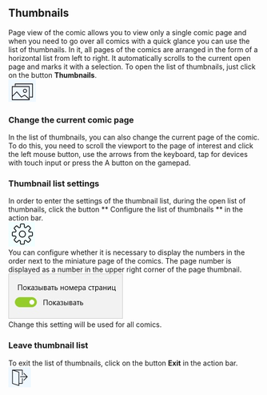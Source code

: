 ## Thumbnails

Page view of the comic allows you to view only a single comic page and when you need to go over all comics with a quick glance you can use the list of thumbnails. In it, all pages of the comics are arranged in the form of a horizontal list from left to right. It automatically scrolls to the current open page and marks it with a selection. To open the list of thumbnails, just click on the button **Thumbnails**.  
![Button to enter the thumbnail list](thumbnailsbutton.jpg)

### Change the current comic page

In the list of thumbnails, you can also change the current page of the comic. To do this, you need to scroll the viewport to the page of interest and click the left mouse button, use the arrows from the keyboard, tap for devices with touch input or press the A button on the gamepad.  

### Thumbnail list settings

In order to enter the settings of the thumbnail list, during the open list of thumbnails, click the button ** Configure the list of thumbnails ** in the action bar.  
![Thumbnail list settings button](settings.jpg)  
You can configure whether it is necessary to display the numbers in the order next to the miniature page of the comics. The page number is displayed as a number in the upper right corner of the page thumbnail.  
![Thumbnail list settings](thumbnailssettings.jpg)  
Change this setting will be used for all comics.

### Leave thumbnail list

To exit the list of thumbnails, click on the button **Exit** in the action bar.  
![Thumbnail list settings](thumbnailsexit.jpg)  
